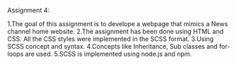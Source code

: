 Assignment 4:

1.The goal of this assignment is to develope a webpage that mimics a News channel home website.
2.The assignment has been done using HTML and CSS. All the CSS styles were implemented in the SCSS format.
3.Using SCSS concept and syntax. 
4.Concepts like Inheritance, Sub classes and for-loops are used. 
5.SCSS is implemented using node.js and npm.